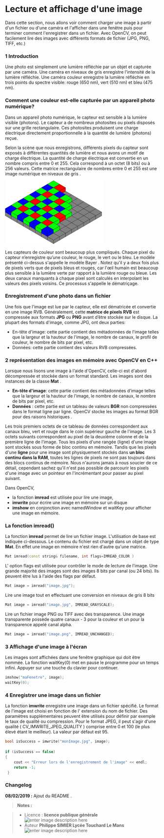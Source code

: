 ﻿Lecture et affichage d'une image
===================
Dans cette section, nous allons voir comment charger une image à partir d'un fichier ou d'une caméra et l'afficher dans une fenêtre puis pour terminer comment l'enregistrer  dans un fichier.
Avec OpenCV, on peut facilement lire des images avec différents formats de fichier (JPG, PNG, TIFF, etc.) 

### 1 Introduction

Une photo est simplement une lumière réfléchie par un objet et capturée par une caméra. Une caméra en niveaux de gris enregistre l'intensité de la lumière réfléchie. Une caméra couleur enregistre la lumière réfléchie en trois points du spectre visible: rouge (650 nm), vert (510 nm) et bleu (475 nm).

### Comment une couleur est-elle capturée par un appareil photo numérique?

Dans un appareil photo numérique, le capteur est sensible à la lumière visible (photons). Le capteur a de nombreux photosites ou pixels disposés sur une grille rectangulaire. Ces photosites produisent une charge électrique directement proportionnelle à la quantité de lumière (photons) reçue.

Selon la scène que nous enregistrons, différents pixels du capteur sont exposés à différentes quantités de lumière et nous avons un motif de charge électrique. La quantité de charge électrique est convertie en un nombre compris entre 0 et 255. Cela correspond à un octet (8 bits) ou à 256 valeurs. Cette matrice rectangulaire de nombres entre 0 et 255 est une image numérique en niveaux de gris .

![Capteur couleur bayer](/02_ImagelectureEcriture/capteur_couleur_bayer.png)

Les capteurs de couleur sont beaucoup plus compliqués. Chaque pixel du capteur n’enregistre qu’une couleur, le rouge, le vert ou le bleu. Le modèle présenté ci-dessus s'appelle le modèle Bayer . Notez qu'il y a deux fois plus de pixels verts que de pixels bleus et rouges, car l'œil humain est beaucoup plus sensible à la lumière verte par rapport à la lumière rouge ou bleue. Les deux canaux manquants à chaque pixel sont calculés en interpolant les valeurs des pixels voisins. Ce processus s'appelle le dématriçage.



### Enregistrement d'une photo dans un fichier

Une fois que l'image est lue par le capteur, elle est dématricée et convertie en une image RVB. Généralement, cette **matrice de pixels RVB** est compressée aux formats **JPG** ou **PNG** avant d’être stockée sur le disque. La plupart des formats d'image, comme JPG, ont deux parties:

 - En-tête d'image: cette partie contient des métadonnées de l'image telles que la largeur et la hauteur de l'image, le nombre de canaux, le profil de couleur, le nombre de bits par pixel, etc.
 - Données: cette partie contient des valeurs RVB compressées.


### 2 représentation des images en mémoire avec OpenCV en C++

Lorsque nous lisons une image à l'aide d'OpenCV, celle-ci est d'abord décompressée et stockée dans un format standard.
Les images sont des instances de la classe **Mat** .

 - **En-tête d'image**: cette partie contient des métadonnées d'image telles
   que la largeur et la hauteur de l'image, le nombre de canaux, le
   nombre de bits par pixel, etc.
 - **Données** : cette partie est un tableau de valeurs **BGR** non compressées
   dans le format ligne par ligne.  OpenCV stocke les    images au format BGR pour des raisons historiques .

Les trois premiers octets de ce tableau de données correspondent aux canaux bleu, vert et rouge dans le coin supérieur gauche de l'image. Les 3 octets suivants correspondent au pixel de la deuxième colonne et de la première ligne de l'image. Tous les pixels d'une rangée (ligne) d'une image sont stockés sous forme de bloc continu en mémoire. 
Tandis que les pixels d'une **ligne** pour une image sont physiquement stockés dans **un bloc continu dans la RAM**, toutes les lignes de pixels ne sont pas toujours dans des blocs continus de mémoire. Nous n'aurons jamais à nous soucier de ce détail, cependant sachez qu'il n'est pas possible de parcourir les pixels d'une image avec un pointeur en l'incrémentant pour passer au pixel suivant.

Dans OpenCV, 

 - la fonction **imread** est utilisée pour lire une image, 
 - **imwrite** pour écrire une image en mémoire sur un disque
 - **imshow** en conjonction avec namedWindow et waitKey pour afficher
   une image en mémoire.

### La fonction imread()

 La fonction  **imread** permet de lire un fichier image. L'utilisation de base est indiquée ci-dessous. Le contenu du fichier est chargé dans un objet de type **Mat**. En effet une image en mémoire n'est rien d'autre qu'une matrice. 
```cpp
Mat imread(const string& filename, int flags=IMREAD_COLOR )
```
L' option flags est utilisée pour contrôler le mode de lecture de l'image. 
Une grande majorité des images sont des images 8 bits par canal (ou 24 bits). Ils peuvent être lus à l'aide des flags par défaut.

```cpp
Mat image = imread("image.jpg");
```
Lire une image tout en effectuant une conversion en niveaux de gris 8 bits

```cpp
Mat image = imread("image.jpg", IMREAD_GRAYSCALE);
```

Lire un fichier image PNG ou TIFF avec des  transparence.
Une image transparente possède quatre canaux - 3 pour la couleur et un pour la transparence appelé canal alpha. 
```cpp
Mat image = imread("image.png", IMREAD_UNCHANGED);
```


### 3 Affichage d'une image à l'écran
Les images sont affichées dans une fenêtre graphique qui doit être nommée. La fonction waitKey(0) met en pause le programme pour un temps infini. Appuyer sur une touche du clavier pour continuer.
```cpp
imshow("maFenetre", image);
waitKey(0);
```

### 4 Enregistrer une image dans un fichier
La fonction **imwrite** enregistre une image dans un fichier spécifié.  Le format de l'image est choisi en fonction de l' extension du nom de fichier.  Des paramètres supplémentaires peuvent être utilisés pour définir par exemple le taux de qualité ou compression. Pour le format JPEG, il peut s'agir d'une qualité ( CV_IMWRITE_JPEG_QUALITY ) comprise entre 0 et 100 (le plus élevé étant le meilleur). La valeur par défaut est 95.  
```cpp
bool isSuccess = imwrite("monImage.jpg", image); 
 
if (isSuccess == false)
{
    cout << "Erreur lors de l'enregistrement de l'image" << endl;
    return -1;
 }
```

 
### Changelog

 **08/02/2019 :** Ajout du README . 
 
 
> **Notes :**


> - Licence : **licence publique générale** ![enter image description here](https://img.shields.io/badge/licence-GPL-green.svg)
> - Auteur **Philippe SIMIER Lycée Touchard Le Mans**
>  ![enter image description here](https://img.shields.io/badge/built-passing-green.svg)
<!-- TOOLBOX 

Génération des badges : https://shields.io/
Génération de ce fichier : https://stackedit.io/editor#
https://docplayer.fr/15188945-Le-traitement-d-images-avec-opencv.html

